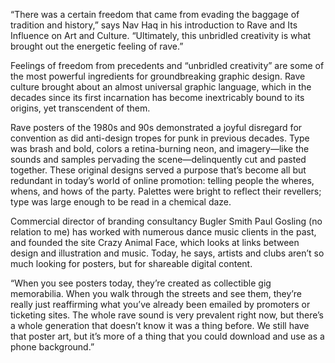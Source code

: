 “There was a certain freedom that came from evading the baggage of tradition and history,” says Nav Haq in his introduction to Rave and Its Influence on Art and Culture. “Ultimately, this unbridled creativity is what brought out the energetic feeling of rave.”

Feelings of freedom from precedents and “unbridled creativity” are some of the most powerful ingredients for groundbreaking graphic design. Rave culture brought about an almost universal graphic language, which in the decades since its first incarnation has become inextricably bound to its origins, yet transcendent of them.

Rave posters of the 1980s and 90s demonstrated a joyful disregard for convention as did anti-design tropes for punk in previous decades. Type was brash and bold, colors a retina-burning neon, and imagery—like the sounds and samples pervading the scene—delinquently cut and pasted together. These original designs served a purpose that’s become all but redundant in today’s world of online promotion: telling people the wheres, whens, and hows of the party. Palettes were bright to reflect their revellers; type was large enough to be read in a chemical daze.

Commercial director of branding consultancy Bugler Smith Paul Gosling (no relation to me) has worked with numerous dance music clients in the past, and founded the site Crazy Animal Face, which looks at links between design and illustration and music. Today, he says, artists and clubs aren’t so much looking for posters, but for shareable digital content.

“When you see posters today, they’re created as collectible gig memorabilia. When you walk through the streets and see them, they’re really just reaffirming what you’ve already been emailed by promoters or ticketing sites. The whole rave sound is very prevalent right now, but there’s a whole generation that doesn’t know it was a thing before. We still have that poster art, but it’s more of a thing that you could download and use as a phone background.”

